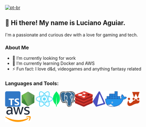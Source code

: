 
[![pt-br](https://img.shields.io/badge/lang-pt--br-green.svg)](https://github.com/Luciano-Rangel-Aguiar/Luciano-Ragel-Aguiar/blob/main/README.pt-br.md)

## :wave: Hi there! My name is Luciano Aguiar.

I'm a passionate and curious dev with a love for gaming and tech.

### About Me

- 🔭 I’m currently looking for work
- 🌱 I’m currently learning Docker and AWS
- ⚡ Fun fact: I love d&d, videogames and anything fantasy related
 
### Languages and Tools:
<a href="https://www.typescriptlang.org/" target="_blank"><img src="./img/Typescript_logo_2020.svg" alt="Typescript" height="50px" align="left"/></a>
<a href="https://nodejs.org/" target="_blank"><img src="./img/nodejs-3.svg" alt="Node.js" height="50px" align="left"/></a>
<a href="https://react.dev/" target="_blank"><img src="./img/React-icon.svg" alt="React" height="50px" align="left"/></a>
<a href="https://www.mongodb.com/" target="_blank"><img src="./img/MongoDB_Logomark_SpringGreen.svg" alt="MongoDB" height="50px" align="left"/></a>
<a href="https://www.postgresql.org/" target="_blank"><img src="./img/Postgresql_elephant.svg" alt="PostgreSQL" height="50px" align="left"/></a>
<a href="https://redis.io/" target="_blank"><img src="./img/redis-cube-red_white-rgb.png" alt="Redis" height="50px" align="left"/></a>
<a href="https://www.prisma.io/" target="_blank"><img src="./img/prisma.svg" alt="Prisma" height="50px" align="left"/></a>
<a href="https://www.docker.com/" target="_blank"><img src="./img/Moby-logo.webp" alt="Docker" height="50px" align="left"/></a>
<a href="https://jestjs.io/pt-BR/" target="_blank"><img src="./img/jest-logo.svg" alt="Jest" height="50px" align="left"/></a>
<a href="https://aws.amazon.com/" target="_blank"><img src="./img/Amazon_Web_Services_Logo.svg" alt="Amazon Web Services" height="50px" align="left"/></a>

<!--
**Luciano-Rangel-Aguiar/Luciano-Rangel-Aguiar** is a ✨ _special_ ✨ repository because its `README.md` (this file) appears on your GitHub profile.

Here are some ideas to get you started:
-->
